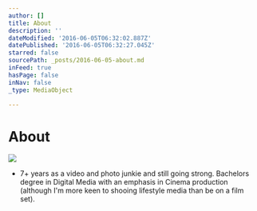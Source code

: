 ```yaml
---
author: []
title: About
description: ''
dateModified: '2016-06-05T06:32:02.887Z'
datePublished: '2016-06-05T06:32:27.045Z'
starred: false
sourcePath: _posts/2016-06-05-about.md
inFeed: true
hasPage: false
inNav: false
_type: MediaObject

---
```

# About
![](https://the-grid-user-content.s3-us-west-2.amazonaws.com/7ccd000d-9f52-4228-8c08-70bea53ec656.jpg)

* 7+ years as a video and photo junkie and still going strong. Bachelors degree in Digital Media with an emphasis in Cinema production (although I'm more keen to shooing lifestyle media than be on a film set).